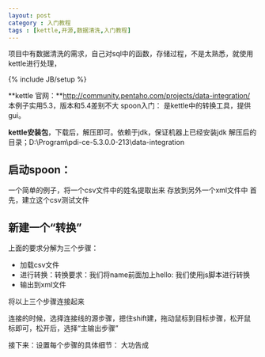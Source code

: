 ```yaml
---
layout: post
category : 入门教程 
tags : [kettle,开源,数据清洗,入门教程]
---
```


 项目中有数据清洗的需求，自己对sql中的函数，存储过程，不是太熟悉，就使用kettle进行处理，
 
<!--break-->

{% include JB/setup %}
 

**kettle 官网：**http://community.pentaho.com/projects/data-integration/
本例子实用5.3，版本和5.4差别不大
spoon入门：
	是kettle中的转换工具，提供gui。

**kettle安装包**，下载后，解压即可。依赖于jdk，保证机器上已经安装jdk
解压后的目录；D:\Program\pdi-ce-5.3.0.0-213\data-integration

## 启动spoon： ##

一个简单的例子，将一个csv文件中的姓名提取出来 存放到另外一个xml文件中
首先，建立这个csv测试文件

## 新建一个“转换” ##

上面的要求分解为三个步骤：

- 加载csv文件
- 进行转换：转换要求：我们将name前面加上hello: 我们使用js脚本进行转换
- 输出到xml文件

将以上三个步骤连接起来

连接的时候，选择连接线的源步骤，摁住shift建，拖动鼠标到目标步骤，松开鼠标即可，松开后，选择“主输出步骤”

接下来：设置每个步骤的具体细节：
大功告成